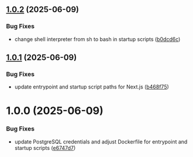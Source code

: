 ## [1.0.2](https://github.com/thanhtrungnguyen/cpp-code-quality-platform/compare/v1.0.1...v1.0.2) (2025-06-09)


### Bug Fixes

* change shell interpreter from sh to bash in startup scripts ([b0dcd6c](https://github.com/thanhtrungnguyen/cpp-code-quality-platform/commit/b0dcd6c592598dd73c02ab101cf2d82ff90b7419))

## [1.0.1](https://github.com/thanhtrungnguyen/cpp-code-quality-platform/compare/v1.0.0...v1.0.1) (2025-06-09)


### Bug Fixes

* update entrypoint and startup script paths for Next.js ([b468f75](https://github.com/thanhtrungnguyen/cpp-code-quality-platform/commit/b468f750d0f5e9031a22fdcfaba05874249318ee))

# 1.0.0 (2025-06-09)


### Bug Fixes

* update PostgreSQL credentials and adjust Dockerfile for entrypoint and startup scripts ([e6747d7](https://github.com/thanhtrungnguyen/cpp-code-quality-platform/commit/e6747d71c9d05642483e40d6a41b184c33422b62))

